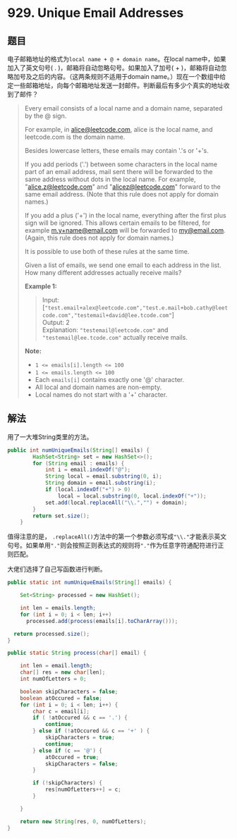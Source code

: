 # 929. Unique Email Addresses

## 题目

电子邮箱地址的格式为`local name + @ + domain name`。在local name中，如果加入了英文句号( . )，邮箱将自动忽略句号。如果加入了加号( + )，邮箱将自动忽略加号及之后的内容。（这两条规则不适用于domain name。）现在一个数组中给定一些邮箱地址，向每个邮箱地址发送一封邮件。判断最后有多少个真实的地址收到了邮件？

>Every email consists of a local name and a domain name, separated by the @ sign.
>
>For example, in alice@leetcode.com, alice is the local name, and leetcode.com is the domain name.
>
>Besides lowercase letters, these emails may contain '.'s or '+'s.
>
>If you add periods ('.') between some characters in the local name part of an email address, mail sent there will be forwarded to the same address without dots in the local name.  For example, "alice.z@leetcode.com" and "alicez@leetcode.com" forward to the same email address.  (Note that this rule does not apply for domain names.)
>
>If you add a plus ('+') in the local name, everything after the first plus sign will be ignored. This allows certain emails to be filtered, for example m.y+name@email.com will be forwarded to my@email.com.  (Again, this rule does not apply for domain names.)
>
>It is possible to use both of these rules at the same time.
>
>Given a list of emails, we send one email to each address in the list.  How many different addresses actually receive mails?
>
>**Example 1:**
>
>>Input: [`"test.email+alex@leetcode.com","test.e.mail+bob.cathy@leetcode.com","testemail+david@lee.tcode.com"`]  
>>Output: 2  
>>Explanation: `"testemail@leetcode.com"` and `"testemail@lee.tcode.com"` actually receive mails.
>
>**Note:**
>
> - `1 <= emails[i].length <= 100`
> - `1 <= emails.length <= 100`
> - Each `emails[i]` contains exactly one '@' character.
> - All local and domain names are non-empty.
> - Local names do not start with a '+' character.

## 解法

用了一大堆String类里的方法。

```java
public int numUniqueEmails(String[] emails) {
        HashSet<String> set = new HashSet<>();
        for (String email : emails) {
            int i = email.indexOf("@");
            String local = email.substring(0, i);
            String domain = email.substring(i);
            if (local.indexOf("+") > 0)
                local = local.substring(0, local.indexOf("+"));
            set.add(local.replaceAll("\\.","") + domain);
        }
        return set.size();
    }
```

值得注意的是， `.replaceAll()`方法中的第一个参数必须写成`"\\."`才能表示英文句号。如果单用`"."`则会按照正则表达式的规则将`"."`作为任意字符通配符进行正则匹配。

大佬们选择了自己写函数进行判断。

```java
public static int numUniqueEmails(String[] emails) {

    Set<String> processed = new HashSet();

    int len = emails.length;
    for (int i = 0; i < len; i++)
      processed.add(process(emails[i].toCharArray()));

  return processed.size();
}

public static String process(char[] email) {

    int len = email.length;
    char[] res = new char[len];
    int numOfLetters = 0;

    boolean skipCharacters = false;
    boolean atOccured = false;
    for (int i = 0; i < len; i++) {
        char c = email[i];
        if ( !atOccured && c == '.') {
            continue;
        } else if (!atOccured && c == '+' ) {
            skipCharacters = true;
            continue;
        } else if (c == '@') {
            atOccured = true;
            skipCharacters = false;
        }

        if (!skipCharacters) {
            res[numOfLetters++] = c;
        }

    }

    return new String(res, 0, numOfLetters);
}
```
